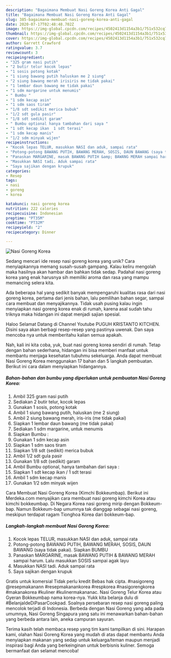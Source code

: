 ```yaml
---
description: "Bagaimana Membuat Nasi Goreng Korea Anti Gagal"
title: "Bagaimana Membuat Nasi Goreng Korea Anti Gagal"
slug: 385-bagaimana-membuat-nasi-goreng-korea-anti-gagal
date: 2020-07-17T02:48:48.702Z
image: https://img-global.cpcdn.com/recipes/4502413d1154a3b1/751x532cq70/nasi-goreng-korea-foto-resep-utama.jpg
thumbnail: https://img-global.cpcdn.com/recipes/4502413d1154a3b1/751x532cq70/nasi-goreng-korea-foto-resep-utama.jpg
cover: https://img-global.cpcdn.com/recipes/4502413d1154a3b1/751x532cq70/nasi-goreng-korea-foto-resep-utama.jpg
author: Garrett Crawford
ratingvalue: 3.7
reviewcount: 3
recipeingredient:
- "325 gram nasi putih"
- "2 butir telur kocok lepas"
- "1 sosis potong kotak"
- "1 siung bawang putih haluskan me 2 siung"
- "2 siung bawang merah irisiris me tidak pakai"
- "1 lembar daun bawang me tidak pakai"
- "1 sdm margarine untuk menumis"
- " Bumbu "
- "1 sdm kecap asin"
- "1 sdm saos tiram"
- "1/8 sdt sedikit merica bubuk"
- "1/2 sdt gula pasir"
- "1/8 sdt sedikit garam"
- " Bumbu optional hanya tambahan dari saya "
- "1 sdt kecap ikan  1 sdt terasi"
- "1 sdm kecap manis"
- "1/2 sdm minyak wijen"
recipeinstructions:
- "Kocok lepas TELUR, masukkan NASI dan aduk, sampai rata"
- "Potong-potong BAWANG PUTIH, BAWANG MERAH, SOSIS, DAUN BAWANG (saya tidak pakai). Siapkan BUMBU"
- "Panaskan MARGARINE, masak BAWANG PUTIH &amp; BAWANG MERAH sampai harum. Lalu masukkan SOSIS sampai agak layu"
- "Masukkan NASI tadi. Aduk sampai rata"
- "Saya sajikan dengan krupuk"
categories:
- Resep
tags:
- nasi
- goreng
- korea

katakunci: nasi goreng korea 
nutrition: 222 calories
recipecuisine: Indonesian
preptime: "PT35M"
cooktime: "PT32M"
recipeyield: "2"
recipecategory: Dinner

---
```



![Nasi Goreng Korea](https://img-global.cpcdn.com/recipes/4502413d1154a3b1/751x532cq70/nasi-goreng-korea-foto-resep-utama.jpg)

Sedang mencari ide resep nasi goreng korea yang unik? Cara menyiapkannya memang susah-susah gampang. Kalau keliru mengolah maka hasilnya akan hambar dan bahkan tidak sedap. Padahal nasi goreng korea yang enak harusnya sih memiliki aroma dan rasa yang mampu memancing selera kita.

Ada beberapa hal yang sedikit banyak mempengaruhi kualitas rasa dari nasi goreng korea, pertama dari jenis bahan, lalu pemilihan bahan segar, sampai cara membuat dan menyajikannya. Tidak usah pusing kalau ingin menyiapkan nasi goreng korea enak di rumah, karena asal sudah tahu triknya maka hidangan ini dapat menjadi sajian spesial.

Haloo Selamat Datang di Channel Youtube PUGUH KRISTANTO KITCHEN. Disini saya akan berbagi resep-resep yang pastinya uwenak. Dan saya mencoba nya untuk memberitahu kalian semua apakah.


Nah, kali ini kita coba, yuk, buat nasi goreng korea sendiri di rumah. Tetap dengan bahan sederhana, hidangan ini bisa memberi manfaat untuk membantu menjaga kesehatan tubuhmu sekeluarga. Anda dapat membuat Nasi Goreng Korea menggunakan 17 bahan dan 5 langkah pembuatan. Berikut ini cara dalam menyiapkan hidangannya.

<!--inarticleads1-->

##### Bahan-bahan dan bumbu yang diperlukan untuk pembuatan Nasi Goreng Korea:

1. Ambil 325 gram nasi putih
1. Sediakan 2 butir telur, kocok lepas
1. Gunakan 1 sosis, potong kotak
1. Ambil 1 siung bawang putih, haluskan (me 2 siung)
1. Ambil 2 siung bawang merah, iris-iris (me tidak pakai)
1. Siapkan 1 lembar daun bawang (me tidak pakai)
1. Sediakan 1 sdm margarine, untuk menumis
1. Siapkan  Bumbu :
1. Gunakan 1 sdm kecap asin
1. Siapkan 1 sdm saos tiram
1. Siapkan 1/8 sdt (sedikit) merica bubuk
1. Ambil 1/2 sdt gula pasir
1. Gunakan 1/8 sdt (sedikit) garam
1. Ambil  Bumbu optional, hanya tambahan dari saya :
1. Siapkan 1 sdt kecap ikan / 1 sdt terasi
1. Ambil 1 sdm kecap manis
1. Gunakan 1/2 sdm minyak wijen


Cara Membuat Nasi Goreng Korea (Kimchi Bokkeumbap). Berikut ini Merdeka.com menyajikan cara membuat nasi goreng kimchi Korea atau kimchi bokkeumbap. Di Negara Korea nasi goreng mirip dengan Bokkeum-bap. Namun Bokkeum-bap umumnya tak dianggap sebagai nasi goreng, meskipun terdapat ragam Tionghoa Korea dari bokkeum-bap. 

<!--inarticleads2-->

##### Langkah-langkah membuat Nasi Goreng Korea:

1. Kocok lepas TELUR, masukkan NASI dan aduk, sampai rata
1. Potong-potong BAWANG PUTIH, BAWANG MERAH, SOSIS, DAUN BAWANG (saya tidak pakai). Siapkan BUMBU
1. Panaskan MARGARINE, masak BAWANG PUTIH &amp; BAWANG MERAH sampai harum. Lalu masukkan SOSIS sampai agak layu
1. Masukkan NASI tadi. Aduk sampai rata
1. Saya sajikan dengan krupuk


Gratis untuk komersial Tidak perlu kredit Bebas hak cipta. #nasigoreng @resepmakanann #resepmakanankorea #respkorea #nasigorengkorea #makanakorea #kuliner #kulinermakananac. Nasi Goreng Telur Korea atau Gyeran Bokkeumbap nama korea-nya. Yukk kita belanja dulu di #BelanjaIdeDiPasarCookpad. Soalnya persebaran resep nasi goreng paling mencolok terjadi di Indonesia. Berbeda dengan Nasi Goreng yang ada pada umumnya, Nasi Goreng Singapura yang satu ini menawarkan bahan-bahan yang berbeda antara lain, aneka campuran sayuran. 

Terima kasih telah membaca resep yang tim kami tampilkan di sini. Harapan kami, olahan Nasi Goreng Korea yang mudah di atas dapat membantu Anda menyiapkan makanan yang sedap untuk keluarga/teman maupun menjadi inspirasi bagi Anda yang berkeinginan untuk berbisnis kuliner. Semoga bermanfaat dan selamat mencoba!
